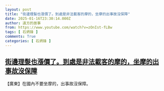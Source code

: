 ```yaml
---
layout: post
title: "街邊理髮也漲價了。到處是非法載客的摩的，坐摩的出事故沒保障"
date: 2025-01-16T23:30:14.000Z
author: 遠方的故事
from: https://www.youtube.com/watch?v=zOnIst-fLBw
tags: [ 石炳锋 ]
comments: True
categories: [ 石炳锋 ]
---
```

<!--1737070214000-->
[街邊理髮也漲價了。到處是非法載客的摩的，坐摩的出事故沒保障](https://www.youtube.com/watch?v=zOnIst-fLBw)
------

<div>
【廣東】在國內不要坐摩的，出事故沒保障。
</div>
